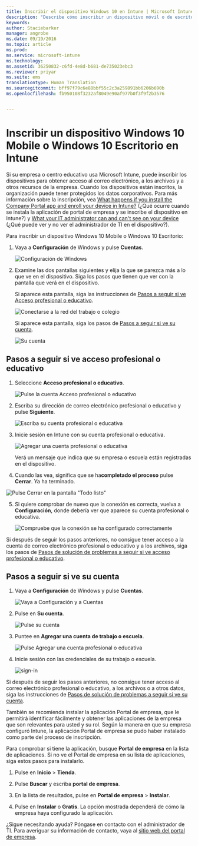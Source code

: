 ```yaml
---
title: Inscribir el dispositivo Windows 10 en Intune | Microsoft Intune
description: "Describe cómo inscribir un dispositivo móvil o de escritorio Windows 10 en Intune."
keywords: 
author: Staciebarker
manager: angrobe
ms.date: 09/19/2016
ms.topic: article
ms.prod: 
ms.service: microsoft-intune
ms.technology: 
ms.assetid: 36250832-c6fd-4e8d-b681-de735023ebc3
ms.reviewer: priyar
ms.suite: ems
translationtype: Human Translation
ms.sourcegitcommit: bff97f79c6e88bbf55c2c3a259891bb6206b690b
ms.openlocfilehash: fb950108f3232af8049e90af977b0f3f9f2b3576


---
```



# Inscribir un dispositivo Windows 10 Mobile o Windows 10 Escritorio en Intune

Si su empresa o centro educativo usa Microsoft Intune, puede inscribir los dispositivos para obtener acceso al correo electrónico, a los archivos y a otros recursos de la empresa. Cuando los dispositivos están inscritos, la organización puede tener protegidos los datos corporativos. Para más información sobre la inscripción, vea [What happens if you install the Company Portal app and enroll your device in Intune?](what-happens-if-you-install-the-company-portal-app-and-enroll-your-device-in-intune-windows.md) (¿Qué ocurre cuando se instala la aplicación de portal de empresa y se inscribe el dispositivo en Intune?) y [What your IT administrator can and can't see on your device](what-can-your-it-administrator-see-when-you-enroll-your-device-in-intune-windows.md) (¿Qué puede ver y no ver el administrador de TI en el dispositivo?).


Para inscribir un dispositivo Windows 10 Mobile o Windows 10 Escritorio:

1.  Vaya a **Configuración** de Windows y pulse **Cuentas**.

    ![Configuración de Windows](./media/w10-enroll-rs1-settings-accounts.png)

2.  Examine las dos pantallas siguientes y elija la que se parezca más a lo que ve en el dispositivo. Siga los pasos que tienen que ver con la pantalla que verá en el dispositivo.

    Si aparece esta pantalla, siga las instrucciones de [Pasos a seguir si ve Acceso profesional o educativo](#steps-to-follow-if-you-see-access-work-or-school).

    ![Conectarse a la red del trabajo o colegio](./media/w10-enroll-rs1-connect-to-work-or-school.png)

    Si aparece esta pantalla, siga los pasos de [Pasos a seguir si ve su cuenta](#steps-to-follow-if-you-see-your-account).

    ![Su cuenta](./media/w10-enroll-2-accounts-your-account.png)

## Pasos a seguir si ve acceso profesional o educativo

1.  Seleccione **Acceso profesional o educativo**.

    ![Pulse la cuenta Acceso profesional o educativo](./media/w10-enroll-rs1-connect-to-work-or-school.png)

2.  Escriba su dirección de correo electrónico profesional o educativo y pulse **Siguiente**.

    ![Escriba su cuenta profesional o educativa](./media/w10-enroll-rs1-set-up-work-or-school-account.png)

3. Inicie sesión en Intune con su cuenta profesional o educativa.

    ![Agregar una cuenta profesional o educativa](./media/w10-enroll-rs1-enter-your-credentials.png)

    Verá un mensaje que indica que su empresa o escuela están registradas en el dispositivo.

4. Cuando las vea, significa que se ha**completado el proceso** pulse **Cerrar**. Ya ha terminado.

  ![Pulse Cerrar en la pantalla "Todo listo"](./media/w10-enroll-rs1-youre-all-set.png)

5. Si quiere comprobar de nuevo que la conexión es correcta, vuelva a **Configuración**, donde debería ver que aparece su cuenta profesional o educativa.

    ![Compruebe que la conexión se ha configurado correctamente](./media/w10-enroll-rs1-validate-successful-enrollment.png)

Si después de seguir los pasos anteriores, no consigue tener acceso a la cuenta de correo electrónico profesional o educativo y a los archivos, siga los pasos de [Pasos de solución de problemas a seguir si ve acceso profesional o educativo](troubleshoot-your-windows-10-device-windows.md#troubleshooting-steps-to-follow-if-you-see-access-work-or-school).


## Pasos a seguir si ve su cuenta

1.  Vaya a **Configuración** de Windows y pulse **Cuentas**.

    ![Vaya a Configuración y a Cuentas](./media/W10-enroll-1-settings-accounts.png)

2.  Pulse en **Su cuenta**.

    ![Pulse su cuenta](./media/W10-enroll-2-accounts-your-account.png)

3.  Puntee en **Agregar una cuenta de trabajo o escuela**.

    ![Pulse Agregar una cuenta profesional o educativa](./media/w10-enroll-3-add-work-school-acct.png)

4.  Inicie sesión con las credenciales de su trabajo o escuela.

    ![sign-in](./media/W10-enroll-4-sign-in.png)

Si después de seguir los pasos anteriores, no consigue tener acceso al correo electrónico profesional o educativo, a los archivos o a otros datos, siga las instrucciones de [Pasos de solución de problemas a seguir si ve su cuenta](troubleshoot-your-windows-10-device-windows.md#troubleshooting-steps-to-follow-if-you-see-your-account).

También se recomienda instalar la aplicación Portal de empresa, que le permitirá identificar fácilmente y obtener las aplicaciones de la empresa que son relevantes para usted y su rol. Según la manera en que su empresa configuró Intune, la aplicación Portal de empresa se pudo haber instalado como parte del proceso de inscripción.

Para comprobar si tiene la aplicación, busque **Portal de empresa** en la lista de aplicaciones. Si no ve el Portal de empresa en su lista de aplicaciones, siga estos pasos para instalarlo.

1.  Pulse en **Inicio** &gt; **Tienda**.

2.  Pulse **Buscar** y escriba **portal de empresa**.

3.  En la lista de resultados, pulse en **Portal de empresa** &gt; **Instalar**.

4.  Pulse en **Instalar** o **Gratis**. La opción mostrada dependerá de cómo la empresa haya configurado la aplicación.

¿Sigue necesitando ayuda? Póngase en contacto con el administrador de TI. Para averiguar su información de contacto, vaya al [sitio web del portal de empresa](http://portal.manage.microsoft.com).





<!--HONumber=Sep16_HO3-->


